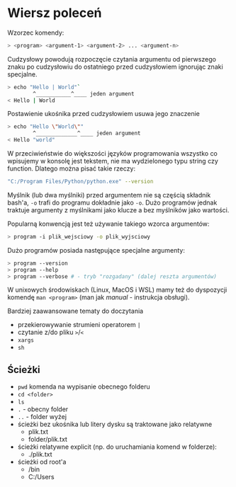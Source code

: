 # Wiersz poleceń

Wzorzec komendy:

```bash
> <program> <argument-1> <argument-2> ... <argument-n>
```

Cudzysłowy powodują rozpoczęcie czytania argumentu od pierwszego znaku po cudzysłowiu do ostatniego przed cudzysłowiem ignorując znaki specjalne.

```bash
> echo "Hello | World"`
        ^___________^____ jeden argument
< Hello | World
```

Postawienie ukośnika przed cudzysłowiem usuwa jego znaczenie
```bash
> echo "Hello \"World\""
        ^_____________^____ jeden argument
< Hello "world"
```

W przeciwieństwie do większości języków programowania wszystko co wpisujemy w konsolę jest tekstem, nie ma wydzielonego typu string czy function. Dlatego można pisać takie rzeczy:

```bash
"C:/Program Files/Python/python.exe" --version
```

Myślnik (lub dwa myślniki) przed argumentem nie są częścią składnik bash'a, `-o` trafi do programu dokładnie jako `-o`. Dużo programów jednak traktuje argumenty z myślnikami jako klucze a bez myślników jako wartości. 

Popularną konwencją jest też używanie takiego wzorca argumentów:
```bash
> program -i plik_wejsciowy -o plik_wyjsciowy
```

Dużo programów posiada następujące specjalne argumenty:

```bash
> program --version
> program --help
> program --verbose # - tryb "rozgadany" (dalej reszta argumentów) 
```

W unixowych środowiskach (Linux, MacOS i WSL) mamy też do dyspozycji komendę `man <program>` (man jak *manual* - instrukcja obsługi).

Bardziej zaawansowane tematy do doczytania
- przekierowywanie strumieni operatorem `|`
- czytanie z/do pliku `>`/`<`
- `xargs`
- `sh`

## Ścieżki
- `pwd` komenda na wypisanie obecnego folderu
- `cd <folder>`
- `ls`
- `.` - obecny folder
- `..` - folder wyżej
- ścieżki bez ukośnika lub litery dysku są traktowane jako relatywne
  - plik.txt
  - folder/plik.txt
- ścieżki relatywne explicit (np. do uruchamiania komend w folderze):
  - ./plik.txt
- ścieżki od root'a
  - /bin
  - C:/Users